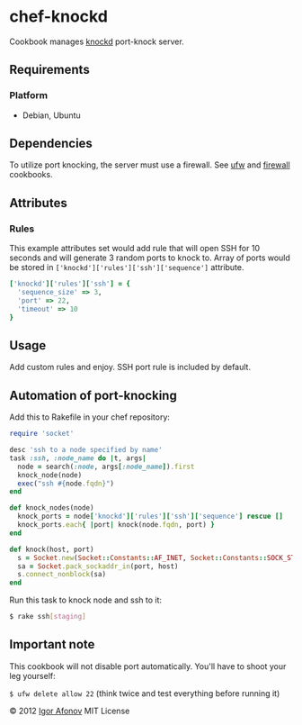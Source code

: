 # chef-knockd

Cookbook manages [knockd](https://help.ubuntu.com/community/PortKnocking) port-knock server.

## Requirements

### Platform

* Debian, Ubuntu

## Dependencies

To utilize port knocking, the server must use a firewall. See [ufw](https://github.com/opscode-cookbooks/ufw) and [firewall](https://github.com/opscode-cookbooks/firewall) cookbooks.

## Attributes

### Rules

This example attributes set would add rule that will open SSH for 10 seconds and will generate 3 random ports to knock to. Array of ports would be stored in `['knockd']['rules']['ssh']['sequence']` attribute.

```ruby
['knockd']['rules']['ssh'] = {
  'sequence_size' => 3,
  'port' => 22,
  'timeout' => 10
}
```

## Usage

Add custom rules and enjoy. SSH port rule is included by default.

## Automation of port-knocking

Add this to Rakefile in your chef repository:

```ruby
require 'socket'

desc 'ssh to a node specified by name'
task :ssh, :node_name do |t, args|
  node = search(:node, args[:node_name]).first
  knock_node(node)
  exec("ssh #{node.fqdn}")
end

def knock_nodes(node)
  knock_ports = node['knockd']['rules']['ssh']['sequence'] rescue []
  knock_ports.each{ |port| knock(node.fqdn, port) }
end

def knock(host, port)
  s = Socket.new(Socket::Constants::AF_INET, Socket::Constants::SOCK_STREAM, 0)
  sa = Socket.pack_sockaddr_in(port, host)
  s.connect_nonblock(sa)
end
```

Run this task to knock node and ssh to it:

```bash
$ rake ssh[staging]
```
## Important note

This cookbook will not disable port automatically. You'll have to shoot your leg yourself:

`$ ufw delete allow 22` (think twice and test everything before running it)

© 2012 [Igor Afonov](https://iafonov.github.com) MIT License